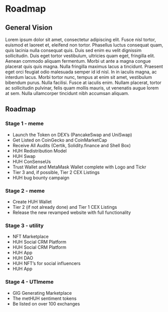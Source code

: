 # Roadmap

## General Vision

Lorem ipsum dolor sit amet, consectetur adipiscing elit. Fusce nisl tortor, euismod et laoreet et, eleifend non tortor. Phasellus luctus consequat quam, quis lacinia nulla consequat quis. Duis sed enim eu velit dignissim sollicitudin. Duis eget tortor vestibulum, ultricies quam eget, fringilla elit. Aenean commodo aliquam fermentum. Morbi ut ante a magna congue placerat quis quis magna. Nulla fringilla maximus lacus a tincidunt. Praesent eget orci feugiat odio malesuada semper id id nisl. In in iaculis magna, ac interdum lacus. Morbi tortor nunc, tempus at enim sit amet, vestibulum bibendum purus. Nulla facilisi. Fusce at iaculis enim. Nullam placerat, tortor ac sollicitudin pulvinar, felis quam mollis mauris, ut venenatis augue lorem at sem. Nulla ullamcorper tincidunt nibh accumsan aliquam.

## Roadmap

### Stage 1 - meme&#x20;

* Launch the Token on DEX’s (PancakeSwap and UniSwap)&#x20;
* Get Listed on CoinGecko and CoinMarketCap&#x20;
* Receive All Audits (Certik, Solidity.finance and Shell Box)&#x20;
* HUH Redistribution Model&#x20;
* HUH Swap&#x20;
* HUH ConSenseUs&#x20;
* Trust Wallet and MetaMask Wallet complete with Logo and Tickr&#x20;
* Tier 3 and, if possible, Tier 2 CEX Listings&#x20;
* HUH bug bounty campaign&#x20;

### Stage 2 - meme&#x20;

* Create HUH Wallet&#x20;
* Tier 2 (if not already done) and Tier 1 CEX Listings&#x20;
* Release the new revamped website with full functionality&#x20;

### Stage 3 - utility&#x20;

* NFT Marketplace&#x20;
* HUH Social CRM Platform&#x20;
* HUH Social CRM Platform&#x20;
* HUH App&#x20;
* HUH DAO&#x20;
* HUH NFT’s for social influencers&#x20;
* HUH App&#x20;

### Stage 4 - UTImeme&#x20;

* GIG Generating Marketplace&#x20;
* The metHUH sentiment tokens&#x20;
* Be listed on over 100 exchanges&#x20;
